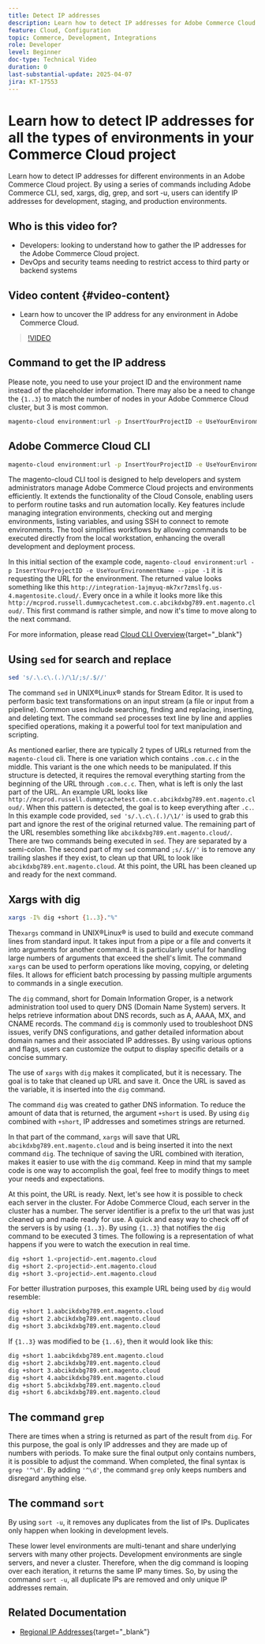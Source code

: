 ```yaml
---
title: Detect IP addresses
description: Learn how to detect IP addresses for Adobe Commerce Cloud environments to enhance security and streamline server communication
feature: Cloud, Configuration
topic: Commerce, Development, Integrations
role: Developer
level: Beginner
doc-type: Technical Video
duration: 0
last-substantial-update: 2025-04-07
jira: KT-17553
---
```


# Learn how to detect IP addresses for all the types of environments in your Commerce Cloud project

Learn how to detect IP addresses for different environments in an Adobe Commerce Cloud project. By using a series of commands including Adobe Commerce CLI, sed, xargs, dig, grep, and sort -u, users can identify IP addresses for development, staging, and production environments.

## Who is this video for?

* Developers: looking to understand how to gather the IP addresses for the Adobe Commerce Cloud project.
* DevOps and security teams needing to restrict access to third party or backend systems 

## Video content {#video-content}

* Learn how to uncover the IP address for any environment in Adobe Commerce Cloud.

>[!VIDEO](https://video.tv.adobe.com/v/3457493/?learn=on)

## Command to get the IP address

Please note, you need to use your project ID and the environment name instead of the placeholder information.  There may also be a need to change the `{1..3}` to match the number of nodes in your Adobe Commerce Cloud cluster, but 3 is most common.

```bash
magento-cloud environment:url -p InsertYourProjectID -e UseYourEnvironmentName --pipe -1 | sed 's/.\.c\.(.)/\1/;s/.$//' | xargs -I% dig +short {1..3}."%" | grep '^\d' | sort -u
```

## Adobe Commerce Cloud CLI

```bash
magento-cloud environment:url -p InsertYourProjectID -e UseYourEnvironmentName --pipe -1
```

The magento-cloud CLI tool is designed to help developers and system administrators manage Adobe Commerce Cloud projects and environments efficiently. It extends the functionality of the Cloud Console, enabling users to perform routine tasks and run automation locally. Key features include managing integration environments, checking out and merging environments, listing variables, and using SSH to connect to remote environments. The tool simplifies workflows by allowing commands to be executed directly from the local workstation, enhancing the overall development and deployment process.

In this initial section of the example code, `magento-cloud environment:url -p InsertYourProjectID -e UseYourEnvironmentName --pipe -1` it is requesting the URL for the environment. The returned value looks something like this `http://integration-1ajmyuq-mk7xr7zmslfg.us-4.magentosite.cloud/`. Every once in a while it looks more like this `http://mcprod.russell.dummycachetest.com.c.abcikdxbg789.ent.magento.cloud/`.  This first command is rather simple, and now it's time to move along to the next command.

For more information, please read [Cloud CLI Overview](https://experienceleague.adobe.com/en/docs/commerce-on-cloud/user-guide/dev-tools/cloud-cli/cloud-cli-overview){target="_blank"}

## Using `sed` for search and replace

```bash
sed 's/.\.c\.(.)/\1/;s/.$//'
```

The command `sed` in UNIX&reg;Linux&reg; stands for Stream Editor. It is used to perform basic text transformations on an input stream (a file or input from a pipeline). Common uses include searching, finding and replacing, inserting, and deleting text. The command `sed` processes text line by line and applies specified operations, making it a powerful tool for text manipulation and scripting.

As mentioned earlier, there are typically 2 types of URLs returned from the `magento-cloud` cli. There is one variation which contains `.com.c.c` in the middle. This variant is the one which needs to be manipulated. If this structure is detected, it requires the removal everything starting from the beginning of the URL through `.com.c.c`.  Then, what is left is only the last part of the URL. An example URL looks like `http://mcprod.russell.dummycachetest.com.c.abcikdxbg789.ent.magento.cloud/`.  When this pattern is detected, the goal is to keep everything after `.c.`.  In this example code provided, `sed 's/.\.c\.(.)/\1/'` is used to grab this part and ignore the rest of the original returned value. The remaining part of the URL resembles something like `abcikdxbg789.ent.magento.cloud/`.  
There are two commands being executed in `sed`. They are separated by a semi-colon. The second part of my `sed` command `;s/.$//'` is to remove any trailing slashes if they exist, to clean up that URL to look like `abcikdxbg789.ent.magento.cloud`.  At this point, the URL has been cleaned up and ready for the next command.

## Xargs with dig

```bash
xargs -I% dig +short {1..3}."%"
```

The`xargs` command in UNIX&reg;Linux&reg; is used to build and execute command lines from standard input. It takes input from a pipe or a file and converts it into arguments for another command. It is particularly useful for handling large numbers of arguments that exceed the shell's limit. The command `xargs` can be used to perform operations like moving, copying, or deleting files. It allows for efficient batch processing by passing multiple arguments to commands in a single execution.

The `dig` command, short for Domain Information Groper, is a network administration tool used to query DNS (Domain Name System) servers. It helps retrieve information about DNS records, such as A, AAAA, MX, and CNAME records. The command `dig` is commonly used to troubleshoot DNS issues, verify DNS configurations, and gather detailed information about domain names and their associated IP addresses. By using various options and flags, users can customize the output to display specific details or a concise summary.

The use of `xargs` with `dig` makes it complicated, but it is necessary. The goal is to take that cleaned up URL and save it.  Once the URL is saved as the variable, it is inserted into the `dig` command.  

The command `dig` was created to gather DNS information. To reduce the amount of data that is returned, the argument `+short` is used. By using `dig` combined with `+short`, IP addresses and sometimes strings are returned.

In that part of the command, `xargs` will save that URL `abcikdxbg789.ent.magento.cloud` and is being inserted it into the next command `dig`. The technique of saving the URL combined with iteration, makes it easier to use with the `dig` command. Keep in mind that my sample code is one way to accomplish the goal, feel free to modify things to meet your needs and expectations.

At this point, the URL is ready. Next, let's see how it is possible to check each server in the cluster. For Adobe Commerce Cloud, each server in the cluster has a number. The server identifier is a prefix to the url that was just cleaned up and made ready for use. A quick and easy way to check off of the servers is by using `{1..3}`. By using `{1..3}` that notifies the `dig` command to be executed 3 times. The following is a representation of what happens if you were to watch the execution in real time.

```bash
dig +short 1.<projectid>.ent.magento.cloud
dig +short 2.<projectid>.ent.magento.cloud
dig +short 3.<projectid>.ent.magento.cloud
```

For better illustration purposes, this example URL being used by `dig` would resemble:

```bash
dig +short 1.aabcikdxbg789.ent.magento.cloud
dig +short 2.abcikdxbg789.ent.magento.cloud
dig +short 3.abcikdxbg789.ent.magento.cloud
```

If `{1..3}` was modified to be `{1..6}`, then it would look like this:

```bash
dig +short 1.aabcikdxbg789.ent.magento.cloud
dig +short 2.abcikdxbg789.ent.magento.cloud
dig +short 3.abcikdxbg789.ent.magento.cloud
dig +short 4.aabcikdxbg789.ent.magento.cloud
dig +short 5.abcikdxbg789.ent.magento.cloud
dig +short 6.abcikdxbg789.ent.magento.cloud
```

## The command `grep`

There are times when a string is returned as part of the result from `dig`. For this purpose, the goal is only IP addresses and they are made up of numbers with periods. To make sure the final output only contains numbers, it is possible to adjust the command. When completed, the final syntax is ` grep '^\d'`.  By adding `'^\d'`, the command `grep` only keeps numbers and disregard anything else. 

## The command `sort`

By using `sort -u`, it removes any duplicates from the list of IPs. Duplicates only happen when looking in development levels. 

These lower level environments are multi-tenant and share underlying servers with many other projects. Development environments are single servers, and never a cluster. Therefore, when the dig command is looping over each iteration, it returns the same IP many times. So, by using the command `sort -u`, all duplicate IPs are removed and only unique IP addresses remain. 



## Related Documentation

* [Regional IP Addresses](https://experienceleague.adobe.com/en/docs/commerce-on-cloud/user-guide/project/regional-ip-addresses|https://experienceleague.adobe.com/en/docs/commerce-on-cloud/user-guide/project/regional-ip-addresses){target="_blank"}
